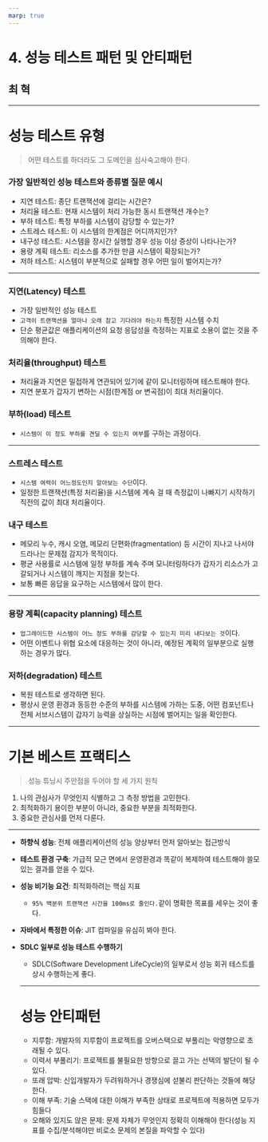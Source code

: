 ```yaml
---
marp: true
---
```


# 4. 성능 테스트 패턴 및 안티패턴

## 최 혁

---

# 성능 테스트 유형

> 어떤 테스트를 하더라도 그 도메인을 심사숙고해야 한다.

### 가장 일반적인 성능 테스트와 종류별 질문 예시

- 지연 테스트: 종단 트랜잭션에 걸리는 시간은?
- 처리율 테스트: 현재 시스템이 처리 가능한 동시 트랜잭션 개수는?
- 부하 테스트: 특정 부하를 시스템이 감당할 수 있는가?
- 스트레스 테스트: 이 시스템의 한계점은 어디까지인가?
- 내구성 테스트: 시스템을 장시간 실행할 경우 성능 이상 증상이 나타나는가?
- 용량 계획 테스트: 리소스를 추가한 만큼 시스템이 확장되는가?
- 저하 테스트: 시스템이 부분적으로 실패할 경우 어떤 일이 벌어지는가?

---

### 지연(Latency) 테스트

- 가장 일반적인 성능 테스트
- `고객이 트랜잭션을 얼마나 오래 참고 기다려야 하는지` 특정한 시스템 수치
- 단순 평균값은 애플리케이션의 요청 응답성을 측정하는 지표로 소용이 없는 것을 주의해야 한다.

### 처리율(throughput) 테스트

- 처리율과 지연은 밀접하게 연관되어 있기에 같이 모니터링하며 테스트해야 한다.
- 지연 분포가 갑자기 변하는 시점(한계점 or 변곡점)이 최대 처리율이다.

### 부하(load) 테스트

- `시스템이 이 정도 부하를 견딜 수 있는지 여부`를 구하는 과정이다.

---

### 스트레스 테스트

- `시스템 여력이 어느정도인지 알아보는 수단`이다.
- 일정한 트랜잭션(특정 처리율)을 시스템에 계속 걸 때 측정값이 나빠지기 시작하기 직전의 값이 최대 처리율이다.

### 내구 테스트

- 메모리 누수, 캐시 오염, 메모리 단편화(fragmentation) 등 시간이 지나고 나서야 드라나는 문제점 감지가 목적이다.
- 평균 사용률로 시스템에 일정 부하를 계속 주며 모니터링하다가 갑자기 리소스가 고갈되거나 시스템이 깨지는 지점을 찾는다.
- 보통 빠른 응답을 요구하는 시스템에서 많이 한다.

---

### 용량 계획(capacity planning) 테스트

- `업그레이드한 시스템이 어느 정도 부하를 감당할 수 있는지 미리 내다보는 것`이다.
- 어떤 이벤트나 위협 요소에 대응하는 것이 아니라, 예정된 계획의 일부분으로 실행하는 경우가 많다.

### 저하(degradation) 테스트

- 복원 테스트로 생각하면 된다.
- 평상시 운영 환경과 동등한 수준의 부하를 시스템에 가하는 도중, 어떤 컴포넌트나 전체 서브시스템이 갑자기 능력을 상실하는 시점에 벌어지는 일을 확인한다.

---

# 기본 베스트 프랙티스

> 성능 튜닝시 주안점을 두어야 할 세 가지 원칙

1. 나의 관심사가 무엇인지 식별하고 그 측정 방법을 고민한다.
2. 최적화하기 용이한 부분이 아니라, 중요한 부분을 최적화한다.
3. 중요한 관심사를 먼저 다룬다.

---

- **하향식 성능**: 전체 애플리케이션의 성능 양상부터 먼저 알아보는 접근방식
- **테스트 환경 구축**: 가급적 모근 면에서 운영환경과 똑같이 복제하여 테스트해야 쓸모있는 결과를 얻을 수 있다.
- **성능 비기능 요건**: 최적화하려는 핵심 지표
  - `95% 백분위 트랜잭션 시간을 100ms로 줄인다.`같이 명확한 목표를 세우는 것이 좋다.
- **자바에서 특정한 이슈**: JIT 컴파일을 유심히 봐야 한다.
- **SDLC 일부로 성능 테스트 수행하기**

  - SDLC(Software Development LifeCycle)의 일부로서 성능 회귀 테스트를 상시 수행하는게 좋다.

  ***

  # 성능 안티패턴

  - 지루함: 개발자의 지루함이 프로젝트를 오버스택으로 부풀리는 악영향으로 초래될 수 있다.
  - 이력서 부풀리기: 프로젝트를 불필요한 방향으로 끌고 가는 선택의 발단이 될 수 있다.
  - 또래 압박: 신입개발자가 두려워하거나 경쟁심에 섣불리 판단하는 것들에 해당한다.
  - 이해 부족: 기술 스택에 대한 이해가 부족한 상태로 프로젝트에 적용하면 모두가 힘들다
  - 오해와 있지도 않은 문제: 문제 자체가 무엇인지 정확히 이해해야 한다(성능 지표를 수집/분석해야만 비로소 문제의 본질을 파악할 수 있다)
